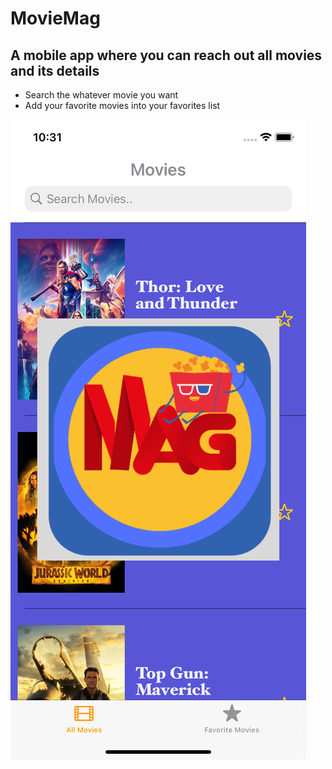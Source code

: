 # MovieMag
## A mobile app where you can reach out all movies and its details 
- Search the whatever movie you want
- Add your favorite movies into your favorites list

![MovieScreenshot1](https://github.com/ertugrulozvardar/MovieMag/blob/main/Images/MovieMag1.png?raw=true)

